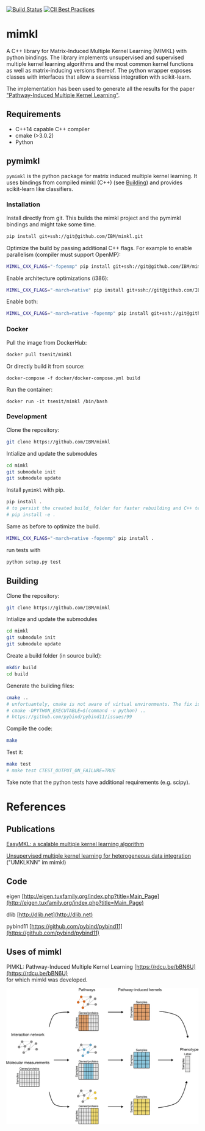 [![Build Status](https://travis-ci.org/IBM/mimkl.svg?branch=master)](https://travis-ci.org/IBM/mimkl)
[![CII Best Practices](https://bestpractices.coreinfrastructure.org/projects/5824/badge)](https://bestpractices.coreinfrastructure.org/projects/5824)

# mimkl

A C++ library for Matrix-Induced Multiple Kernel Learning (MIMKL) with python bindings. The library implements unsupervised and supervised multiple kernel learning algorithms and the most common kernel functions as well as matrix-inducing versions thereof. The python wrapper exposes classes with interfaces that allow a seamless integration with scikit-learn.

The implementation has been used to generate all the results for the paper ["Pathway-Induced Multiple Kernel Learning"](https://www.nature.com/articles/s41540-019-0086-3).

## Requirements

- C++14 capable C++ compiler
- cmake (>3.0.2)
- Python

## pymimkl

`pymimkl` is the python package for matrix induced multiple kernel learning. It uses bindings from compiled mimkl (C++) (see [Building](##Building)) and provides scikit-learn like classifiers.

### Installation

Install directly from git.
This builds the mimkl project and the pymimkl bindings and might take some time.

```sh
pip install git+ssh://git@github.com/IBM/mimkl.git
```

Optimize the build by passing additional C++ flags.
For example to enable parallelism (compiler must support OpenMP):

```sh
MIMKL_CXX_FLAGS="-fopenmp" pip install git+ssh://git@github.com/IBM/mimkl.git
```

Enable architecture optimizations (i386):

```sh
MIMKL_CXX_FLAGS="-march=native" pip install git+ssh://git@github.com/IBM/mimkl.git
```

Enable both:

```sh
MIMKL_CXX_FLAGS="-march=native -fopenmp" pip install git+ssh://git@github.com/IBM/mimkl.git
```

### Docker

Pull the image from DockerHub:

```sh
docker pull tsenit/mimkl
```

Or directly build it from source:

```
docker-compose -f docker/docker-compose.yml build
```

Run the container: 

```
docker run -it tsenit/mimkl /bin/bash
```

### Development

Clone the repository:

```sh
git clone https://github.com/IBM/mimkl
```

Intialize and update the submodules

```sh
cd mimkl
git submodule init
git submodule update
```

Install `pymimkl` with pip.

```sh
pip install .
# to persist the created build_ folder for faster rebuilding and C++ testing:
# pip install -e .
```

Same as before to optimize the build.

```sh
MIMKL_CXX_FLAGS="-march=native -fopenmp" pip install .
```

run tests with

```sh
python setup.py test
```

## Building

Clone the repository:

```sh
git clone https://github.com/IBM/mimkl
```

Intialize and update the submodules

```sh
cd mimkl
git submodule init
git submodule update
```

Create a build folder (in source build):

```sh
mkdir build
cd build
```

Generate the building files:

```sh
cmake ..
# unfortuantely, cmake is not aware of virtual environments. The fix is
# cmake -DPYTHON_EXECUTABLE=$(command -v python) ..
# https://github.com/pybind/pybind11/issues/99
```

Compile the code:

```sh
make
```

Test it:

```sh
make test
# make test CTEST_OUTPUT_ON_FAILURE=TRUE
```

Take note that the python tests have additional requirements (e.g. scipy).

# References

## Publications

[EasyMKL: a scalable multiple kernel learning algorithm](https://doi.org/10.1016/j.neucom.2014.11.078)

[Unsupervised multiple kernel learning for heterogeneous data integration](https://doi.org/10.1093/bioinformatics/btx682)  ("UMKLKNN" im mimkl)

## Code

eigen [http://eigen.tuxfamily.org/index.php?title=Main_Page](http://eigen.tuxfamily.org/index.php?title=Main_Page)

dlib [http://dlib.net](http://dlib.net)

pybind11 [https://github.com/pybind/pybind11](https://github.com/pybind/pybind11)

## Uses of mimkl

PIMKL: Pathway-Induced Multiple Kernel Learning [https://rdcu.be/bBN6U](https://rdcu.be/bBN6U)  
for which mimkl was developed.

<p align="center">
  <img src="doc/figures/pimkl.png" alt="PIMKL algorithm" width=700>
</p>
